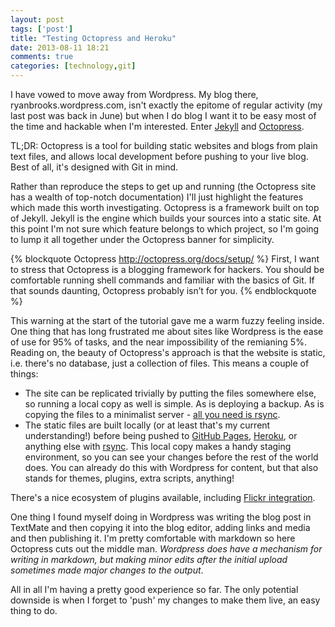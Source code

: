 ```yaml
---
layout: post
tags: ['post']
title: "Testing Octopress and Heroku"
date: 2013-08-11 18:21
comments: true
categories: [technology,git]
---
```

I have vowed to move away from Wordpress. My blog there, ryanbrooks.wordpress.com, isn't exactly the epitome of regular activity (my last post was back in June) but when I do blog I want it to be easy most of the time and hackable when I'm interested. Enter [Jekyll](http://jekyllrb.com/) and [Octopress](http://octopress.org/). 

TL;DR: Octopress is a tool for building static websites and blogs from plain text files, and allows local development before pushing to your live blog. Best of all, it's designed with Git in mind.
<!--more-->
Rather than reproduce the steps to get up and running (the Octopress site has a wealth of top-notch documentation) I'll just highlight the features which made this worth investigating. Octopress is a framework built on top of Jekyll. Jekyll is the engine which builds your sources into a static site. At this point I'm not sure which feature belongs to which project, so I'm going to lump it all together under the Octopress banner for simplicity.

{% blockquote Octopress http://octopress.org/docs/setup/ %}
First, I want to stress that Octopress is a blogging framework for hackers. You should be comfortable running shell commands and familiar with the basics of Git. If that sounds daunting, Octopress probably isn’t for you.
{% endblockquote %}

This warning at the start of the tutorial gave me a warm fuzzy feeling inside. One thing that has long frustrated me about sites like Wordpress is the ease of use for 95% of tasks, and the near impossibility of the remianing 5%. Reading on, the beauty of Octopress's approach is that the website is static, i.e. there's no database, just a collection of files. This means a couple of things:

* The site can be replicated trivially by putting the files somewhere else, so running a local copy as well is simple. As is deploying a backup. As is copying the files to a minimalist server - [all you need is rsync](http://octopress.org/docs/deploying/rsync/).
* The static files are built locally (or at least that's my current understanding!) before being pushed to [GitHub Pages](http://octopress.org/docs/deploying/github), [Heroku](http://octopress.org/docs/deploying/heroku), or anything else with [rsync](http://octopress.org/docs/deploying/rsync/). This local copy makes a handy staging environment, so you can see your changes before the rest of the world does. You can already do this with Wordpress for content, but that also stands for themes, plugins, extra scripts, anything! 

There's a nice ecosystem of plugins available, including [Flickr integration](https://github.com/neilk/octopress-flickr).

One thing I found myself doing in Wordpress was writing the blog post in TextMate and then copying it into the blog editor, adding links and media and then publishing it. I'm pretty comfortable with markdown so here Octopress cuts out the middle man. *Wordpress does have a mechanism for writing in markdown, but making minor edits after the initial upload sometimes made major changes to the output*.

All in all I'm having a pretty good experience so far. The only potential downside is when I forget to 'push' my changes to make them live, an easy thing to do.